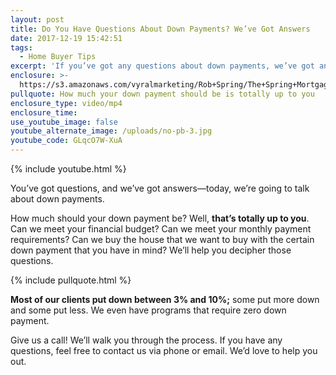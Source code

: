 ```yaml
---
layout: post
title: Do You Have Questions About Down Payments? We’ve Got Answers
date: 2017-12-19 15:42:51
tags:
  - Home Buyer Tips
excerpt: 'If you’ve got any questions about down payments, we’ve got answers for you.'
enclosure: >-
  https://s3.amazonaws.com/vyralmarketing/Rob+Spring/The+Spring+Mortgage+Team+Presents-+Do+You+Have+Questions+About+Down+Payments%253F+Weve+Got+Answers.mp4
pullquote: How much your down payment should be is totally up to you
enclosure_type: video/mp4
enclosure_time:
use_youtube_image: false
youtube_alternate_image: /uploads/no-pb-3.jpg
youtube_code: GLqcO7W-XuA
---
```



{% include youtube.html %}

You’ve got questions, and we’ve got answers—today, we’re going to talk about down payments.

How much should your down payment be? Well, **that’s totally up to you**. Can we meet your financial budget? Can we meet your monthly payment requirements? Can we buy the house that we want to buy with the certain down payment that you have in mind? We’ll help you decipher those questions.

{% include pullquote.html %}

**Most of our clients put down between 3% and 10%;**&nbsp;some put more down and some put less. We even have programs that require zero down payment.

Give us a call! We’ll walk you through the process. If you have any questions, feel free to contact us via phone or email. We’d love to help you out.